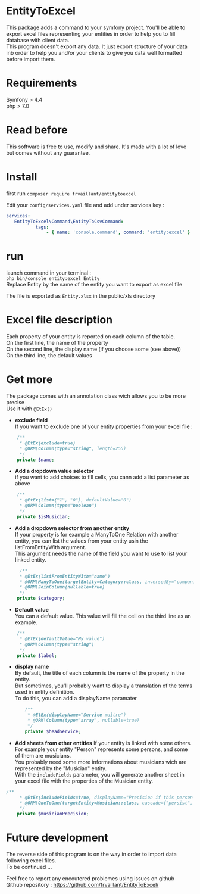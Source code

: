 # EntityToExcel
This package adds a command to your symfony project. You'll be able to export excel files representing your entities in order to help you to fill database with client data.  
This program doesn't export any data. It just export structure of your data inb order to help you and/or your clients to give you data well formatted before import them.

# Requirements
Symfony > 4.4  
php > 7.0 

# Read before
This software is free to use, modify and share. It's made with a lot of love but comes without any guarantee.

# Install
 first run
 `composer require frvaillant/entitytoexcel`
 
 Edit your `config/services.yaml` file and add under services key :
 ```yaml
services:
    EntityToExcel\Command\EntityToCsvCommand:
            tags:
                - { name: 'console.command', command: 'entity:excel' }
```

# run
launch command in your terminal :  
`php bin/console entity:excel Entity`  
Replace Entity by the name of the entity you want to export as excel file

The file is exported as `Entity.xlsx` in the public/xls directory

# Excel file description
Each property of your entity is reported on each column of the table.  
On the first line, the name of the property  
On the second line, the display name (if you choose some (see above))  
On the third line, the default values

# Get more
The package comes with an annotation class wich allows you to be more precise  
Use it with `@EtEx()`  

- **exclude field**  
If you want to exclude one of your entity properties from your excel file :  
```php
    /**
     * @EtEx(exclude=true)
     * @ORM\Column(type="string", length=255)
     */
    private $name;
```

- **Add a dropdown value selector**  
if you want to add choices to fill cells, you cann add a list parameter as above  
```php
    /**
     * @EtEx(list={"1", "0"}, defaultValue="0")
     * @ORM\Column(type="boolean")
     */
    private $isMusician;
```

- **Add a dropdown selector from another entity**  
If your property is for example a ManyToOne Relation with another entity, you can list the values from your entity usin the listFromEntityWith argument.  
This argument needs the name of the field you want to use to list your linked entity.  
```php
     /**
     * @EtEx(listFromEntityWith="name")
     * @ORM\ManyToOne(targetEntity=Category::class, inversedBy="companies")
     * @ORM\JoinColumn(nullable=true)
     */
    private $category;
```

- **Default value**  
You can a default value. This value will fill the cell on the third line as an example.  
```php
    /**
     * @EtEx(defaultValue="My value")
     * @ORM\Column(type="string")
     */
    private $label;
```

- **display name**  
By default, the title of each column is the name of the property in the entity.  
But sometimes, you'll probably want to display a translation of the terms used in entity definition.  
To do this, you can add a displayName paramater
```php
       /**
        * @EtEx(displayName="Service maître")
        * @ORM\Column(type="array", nullable=true)
        */
       private $headService;
```

- **Add sheets from other entities**
If your entity is linked with some others. For example your entity "Person" represents some persons, and some of them are musicians.  
You probably need some more informations about musicians wich are represented by the "Musician" entity.  
With the `includeFields` parameter, you will generate another sheet in your excel file with the properties of the Musician entity.  
```php
/**
     * @EtEx(includeFields=true, displayName="Precision if this person is musician")
     * @ORM\OneToOne(targetEntity=Musician::class, cascade={"persist", "remove"})
     */
    private $musicianPrecision;
```  
# Future development
The reverse side of this program is on the way in order to import data following excel files.  
To be continued ...  
  
  Feel free to report any encoutered problemes using issues on github  
  Github repository : https://github.com/frvaillant/EntityToExcel/


